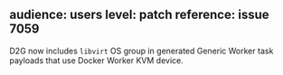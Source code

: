 audience: users
level: patch
reference: issue 7059
---
D2G now includes `libvirt` OS group in generated Generic Worker task payloads that use Docker Worker KVM device.
